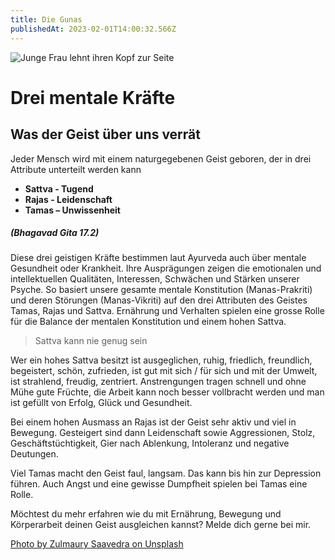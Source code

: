 ```yaml
---
title: Die Gunas
publishedAt: 2023-02-01T14:00:32.566Z
---
```

![Junge Frau lehnt ihren Kopf zur Seite](/images/5_die-gunas.webp "In Gedanken")

# Drei mentale Kräfte

## Was der Geist über uns verrät

Jeder Mensch wird mit einem naturgegebenen Geist geboren, der in drei Attribute unterteilt werden kann

* **Sattva - Tugend**
* **Rajas - Leidenschaft**
* **Tamas – Unwissenheit**

##### (Bhagavad Gita 17.2)

Diese drei geistigen Kräfte bestimmen laut Ayurveda auch über mentale Gesundheit oder Krankheit. Ihre Ausprägungen zeigen die emotionalen und intellektuellen Qualitäten, Interessen, Schwächen und Stärken unserer Psyche. So basiert unsere gesamte mentale Konstitution (Manas-Prakriti) und deren Störungen (Manas-Vikriti) auf den drei Attributen des Geistes Tamas, Rajas und Sattva. Ernährung und Verhalten spielen eine grosse Rolle für die Balance der mentalen Konstitution und einem hohen Sattva. 

> Sattva kann nie genug sein

Wer ein hohes Sattva besitzt ist ausgeglichen, ruhig, friedlich, freundlich, begeistert, schön, zufrieden, ist gut mit sich / für sich und mit der Umwelt, ist strahlend, freudig, zentriert. Anstrengungen tragen schnell und ohne Mühe gute Früchte, die Arbeit kann noch besser vollbracht werden und man ist gefüllt von Erfolg, Glück und Gesundheit.

Bei einem hohen Ausmass an Rajas ist der Geist sehr aktiv und viel in Bewegung. Gesteigert sind dann Leidenschaft sowie Aggressionen, Stolz, Geschäftstüchtigkeit, Gier nach Ablenkung, Intoleranz und negative Deutungen.

Viel Tamas macht den Geist faul, langsam. Das kann bis hin zur Depression führen. Auch Angst und eine gewisse Dumpfheit spielen bei Tamas eine Rolle.

Möchtest du mehr erfahren wie du mit Ernährung, Bewegung und Körperarbeit deinen Geist ausgleichen kannst? Melde dich gerne bei mir.

[Photo by Zulmaury Saavedra on Unsplash](https://unsplash.com/photos/woman-wearing-red-knit-top-SEdFmri-K6E)